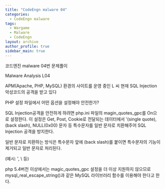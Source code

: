 ```yaml
---
title: "CodeEngn malware 04"
categories:
  - CodeEngn malware
tags:
  - Wargame
  - Malware
  - CodeEngn
layout: archive
author_profile: true
sidebar_main: true
---
```


코드엔진 malware 04번 문제풀이

Malware Analysis L04

APM(Apache, PHP, MySQL) 환경의 사이트를 운영 중인 L 씨 현재 SQL Injection 악성코드의 공격을 받고 있다

PHP 설정 파일에서 어떤 옵션을 설정해야 안전한가?

SQL Injection공격을 안전하게 하려면 php.ini 파일의 magin_quotes_gpc를 On으로 설정한다. 이 설정은 Get, Post, Cookie로 전달되는 데이터에서 '(single quote), \(back slash), NULL(0x00) 문자 등 특수문자를 일반 문자로 치환해주어 SQL Injection 공격을 방지한다.

일반 문자로 치환하는 방식은 특수문자 앞에 \(back slash)를 붙이면 특수문자의 기능이 제거되고 일반 문자로 처리된다.

(예시: \', \\ 등)

php 5.4버전 이상에서는 magic_quotes_gpc 설정을 더 이상 지원하지 않으므로 mysql_real_escape_string()과 같은 MySQL 라이브러리 함수를 이용해야 한다고 한다.
